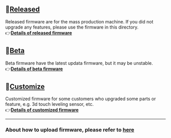 ## :file_folder:[Released](./released/)
Released firmware are for the mass production machine. If you did not upgrade any features, please use the firmware in this directory.   
:point_right:[**Details of released firmware**](./released/readme.md)
 
## :file_folder:[Beta](./beta/)
Beta firmware have the latest updata firmware, but it may be unstable.   
:point_right:[**Details of beta firmware**](./beta/readme.md)

## :file_folder:[Customize](./customized/)
Customized firmware for some customers who upgraded some parts or feature, e.g. 3d touch leveling sensor, etc.   
:point_right:[**Details of customized firmware**](./customized/readme.md)

----
### About how to upload firmware, please refer to [here](https://github.com/ZONESTAR3D/Firmware/tree/master/Z9/Z9V5/bin#how-to-upload-firmware-to-z9v5pro)

